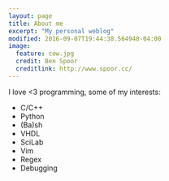 ```yaml
---
layout: page
title: About me
excerpt: "My personal weblog"
modified: 2016-09-07T19:44:38.564948-04:00
image:
  feature: cow.jpg
  credit: Ben Spoor
  creditlink: http://www.spoor.cc/
---
```


I love <3 programming, some of my interests:

* C/C++
* Python
* (Ba)sh
* VHDL
* SciLab
* Vim
* Regex
* Debugging


